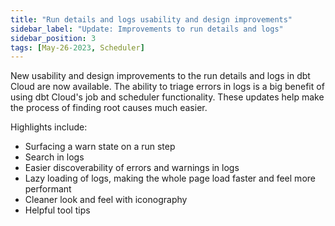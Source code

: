 ```yaml
---
title: "Run details and logs usability and design improvements"
sidebar_label: "Update: Improvements to run details and logs"
sidebar_position: 3
tags: [May-26-2023, Scheduler]
---
```


New usability and design improvements to the run details and logs in dbt Cloud are now available. The ability to triage errors in logs is a big benefit of using dbt Cloud's job and scheduler functionality. These updates help make the process of finding root causes much easier.

Highlights include:

- Surfacing a warn state on a run step
- Search in logs
- Easier discoverability of errors and warnings in logs
- Lazy loading of logs, making the whole page load faster and feel more performant
- Cleaner look and feel with iconography
- Helpful tool tips

<Lightbox src="/img/docs/release-notes/run-details-and-logs-improvements.gif" title="Improvements to run details and logs in dbt Cloud" />